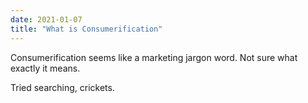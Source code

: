 ```yaml
---
date: 2021-01-07
title: "What is Consumerification"
---
```


Consumerification seems like a marketing jargon word. Not sure what exactly it means.

Tried searching, crickets.